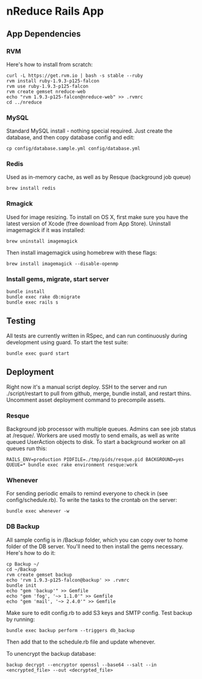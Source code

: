 # nReduce Rails App

## App Dependencies

### RVM
Here's how to install from scratch:

    curl -L https://get.rvm.io | bash -s stable --ruby
    rvm install ruby-1.9.3-p125-falcon
    rvm use ruby-1.9.3-p125-falcon
    rvm create gemset nreduce-web
    echo "rvm 1.9.3-p125-falcon@nreduce-web" >> .rvmrc
    cd ../nreduce

### MySQL
Standard MySQL install - nothing special required. Just create the database, and then copy database config and edit:

    cp config/database.sample.yml config/database.yml

### Redis
Used as in-memory cache, as well as by Resque (background job queue)

    brew install redis

### Rmagick
Used for image resizing. To install on OS X, first make sure you have the latest version of Xcode (free download from App Store). Uninstall imagemagick if it was installed:

    brew uninstall imagemagick

Then install imagemagick using homebrew with these flags:

    brew install imagemagick --disable-openmp

### Install gems, migrate, start server

    bundle install
    bundle exec rake db:migrate
    bundle exec rails s

## Testing
All tests are currently written in RSpec, and can run continuously during development using guard. To start the test suite:

    bundle exec guard start

## Deployment
Right now it's a manual script deploy. SSH to the server and run ./script/restart to pull from github, merge, bundle install, and restart thins. Uncomment asset deployment command to precompile assets.

### Resque
Background job processor with multiple queues. Admins can see job status at /resque/. Workers are used mostly to send emails, as well as write queued UserAction objects to disk. To start a background worker on all queues run this:
    
    RAILS_ENV=production PIDFILE=./tmp/pids/resque.pid BACKGROUND=yes QUEUE=* bundle exec rake environment resque:work

### Whenever
For sending periodic emails to remind everyone to check in (see config/schedule.rb). To write the tasks to the crontab on the server:

    bundle exec whenever -w

### DB Backup
All sample config is in /Backup folder, which you can copy over to home folder of the DB server. You'll need to then install the gems necessary. Here's how to do it:

    cp Backup ~/
    cd ~/Backup
    rvm create gemset backup
    echo 'rvm 1.9.3-p125-falcon@backup' >> .rvmrc
    bundle init
    echo "gem 'backup'" >> Gemfile
    echo "gem 'fog', '~> 1.1.0'" >> Gemfile
    echo "gem 'mail', '~> 2.4.0'" >> Gemfile

Make sure to edit config.rb to add S3 keys and SMTP config. Test backup by running:
    
    bundle exec backup perform --triggers db_backup

Then add that to the schedule.rb file and update whenever.

To unencrypt the backup database:

    backup decrypt --encryptor openssl --base64 --salt --in <encrypted_file> --out <decrypted_file>

